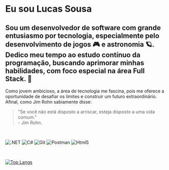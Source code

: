 # Eu sou Lucas Sousa
## Sou um desenvolvedor de software com grande entusiasmo por tecnologia, especialmente pelo desenvolvimento de jogos 🎮 e astronomia 🪐. Dedico meu tempo ao estudo contínuo da programação, buscando aprimorar minhas habilidades, com foco especial na área **Full Stack**. 🚀
Como jovem ambicioso, a área de tecnologia me fascina, pois me oferece a oportunidade de desafiar os limites e construir um futuro extraordinário.
Afinal, como Jim Rohn sabiamente disse: 
> "Se você não está disposto a arriscar, esteja disposto a uma vida comum." <br/>
> \- Jim Rohn.
<br/>


  
  ![.NET](https://img.shields.io/badge/.NET-5C2D91?style=for-the-badge&logo=.net&logoColor=white)
  ![C#](https://img.shields.io/badge/C%23-239120?style=for-the-badge&logo=c-sharp&logoColor=white)
  ![Git](https://img.shields.io/badge/GIT-E44C30?style=for-the-badge&logo=git&logoColor=white)
  ![Postman](https://img.shields.io/badge/Postman-FF6C37.svg?style=for-the-badge&logo=Postman&logoColor=white)
  ![Html5](https://img.shields.io/badge/HTML5-E34F26?style=for-the-badge&logo=html5&logoColor=white)


</br>



[![Top Langs](https://github-readme-stats.vercel.app/api/top-langs/?username=zSakai&layout=compact&theme=github_dark&hide_border=true&locale=pt-br)](https://github.com/anuraghazra/github-readme-stats)


